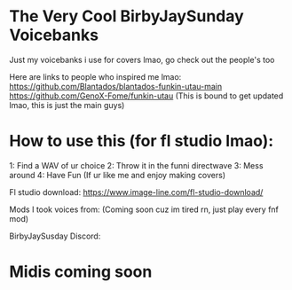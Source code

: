 # The Very Cool BirbyJaySunday Voicebanks
Just my voicebanks i use for covers lmao, go check out the people's too

Here are links to people who inspired me lmao:
https://github.com/Blantados/blantados-funkin-utau-main
https://github.com/GenoX-Fome/funkin-utau
(This is bound to get updated lmao, this is just the main guys)

# How to use this (for fl studio lmao):
1: Find a WAV of ur choice
2: Throw it in the funni directwave
3: Mess around
4: Have Fun (If ur like me and enjoy making covers)

Fl studio download:
https://www.image-line.com/fl-studio-download/

Mods I took voices from:
(Coming soon cuz im tired rn, just play every fnf mod)

BirbyJaySusday Discord:


# Midis coming soon
